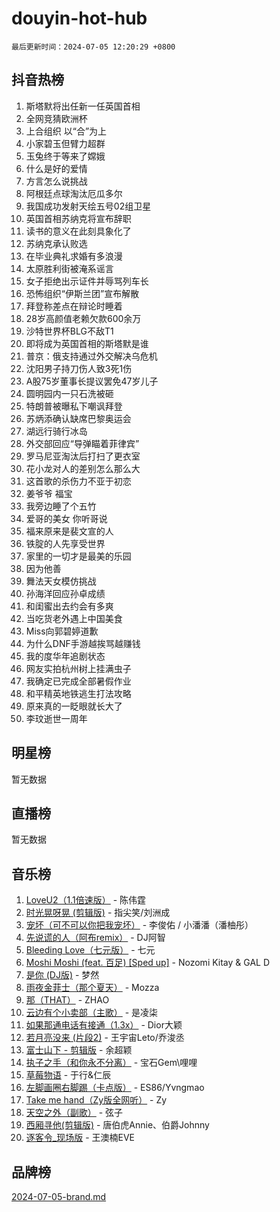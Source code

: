 # douyin-hot-hub

`最后更新时间：2024-07-05 12:20:29 +0800`

## 抖音热榜

1. 斯塔默将出任新一任英国首相
1. 全网竞猜欧洲杯
1. 上合组织 以“合”为上
1. 小家碧玉但臂力超群
1. 玉兔终于等来了嫦娥
1. 什么是好的爱情
1. 方言怎么说挑战
1. 阿根廷点球淘汰厄瓜多尔
1. 我国成功发射天绘五号02组卫星
1. 英国首相苏纳克将宣布辞职
1. 读书的意义在此刻具象化了
1. 苏纳克承认败选
1. 在毕业典礼求婚有多浪漫
1. 太原胜利街被淹系谣言
1. 女子拒绝出示证件并辱骂列车长
1. 恐怖组织“伊斯兰团”宣布解散
1. 拜登称差点在辩论时睡着
1. 28岁高颜值老赖欠款600余万
1. 沙特世界杯BLG不敌T1
1. 即将成为英国首相的斯塔默是谁
1. 普京：俄支持通过外交解决乌危机
1. 沈阳男子持刀伤人致3死1伤
1. A股75岁董事长提议罢免47岁儿子
1. 圆明园内一只石洗被砸
1. 特朗普被曝私下嘲讽拜登
1. 苏炳添确认缺席巴黎奥运会
1. 湖远行骑行冰岛
1. 外交部回应“导弹瞄着菲律宾”
1. 罗马尼亚淘汰后打扫了更衣室
1. 花小龙对人的差别怎么那么大
1. 这首歌的杀伤力不亚于初恋
1. 姜爷爷 福宝
1. 我旁边睡了个五竹
1. 爱哥的美女 你听哥说
1. 福来原来是裴文宣的人
1. 铁腚的人先享受世界
1. 家里的一切才是最美的乐园
1. 因为他善
1. 舞法天女模仿挑战
1. 孙海洋回应孙卓成绩
1. 和闺蜜出去约会有多爽
1. 当吃货老外遇上中国美食
1. Miss向郭碧婷道歉
1. 为什么DNF手游越挨骂越赚钱
1. 我的度华年追剧状态
1. 网友实拍杭州树上挂满虫子
1. 我确定已完成全部暑假作业
1. 和平精英地铁逃生打法攻略
1. 原来真的一眨眼就长大了
1. 李玟逝世一周年

## 明星榜

暂无数据

## 直播榜

暂无数据

## 音乐榜

1. [LoveU2（1.1倍速版）](https://sf3-cdn-tos.douyinstatic.com/obj/tos-cn-ve-2774/oQMeDffLaEmgMwgCOEMAFCI6INzoFPgWdD0rsa) - 陈伟霆
1. [时光晃呀晃 (剪辑版)](https://sf3-cdn-tos.douyinstatic.com/obj/tos-cn-ve-2774/o8ACeQem3gwI1x3GIYGAfKG0LJebKFRJDwRwyW) - 指尖笑/刘洲成
1. [宠坏（可不可以你把我宠坏）](https://sf5-hl-cdn-tos.douyinstatic.com/obj/tos-cn-ve-2774/ocWI8ft2gd0rAfXKzvKGeMQM6fVLTLfA8UJzwl) - 李俊佑 / 小潘潘（潘柚彤）
1. [先说谎的人（阿布remix）](https://sf5-hl-cdn-tos.douyinstatic.com/obj/tos-cn-ve-2774/owQtOFmAzBgxBKDOYfeCTQTgE9cDORrOQqmCZy) - DJ阿智
1. [Bleeding Love（七元版）](https://sf3-cdn-tos.douyinstatic.com/obj/tos-cn-ve-2774/oEgC9eZFHQ1MfSRnrfkzFp8AayDWqAQMABBgUs) - 七元
1. [Moshi Moshi (feat. 百足) [Sped up]](https://sf5-hl-cdn-tos.douyinstatic.com/obj/tos-cn-ve-2774/ocCPFQcXJLeroaIdQLIGAoeeYM3OAUYGDguHXz) - Nozomi Kitay & GAL D
1. [是你 (DJ版)](https://sf5-hl-cdn-tos.douyinstatic.com/obj/tos-cn-ve-2774/1ec766e572b34c42853ce6315d426850) - 梦然
1. [雨夜金菲士（那个夏天）](https://sf5-hl-cdn-tos.douyinstatic.com/obj/tos-cn-ve-2774/osPmPLDWQBBE2Z6bftCgYwkFaF4pEYEneXaZQs) - Mozza
1. [那（THAT）](https://sf3-cdn-tos.douyinstatic.com/obj/tos-cn-ve-2774/oIIWGeBZCnlGx9tl0gFlCfwlQbj7QWAD8HYAGg) - ZHAO
1. [云边有个小卖部（主歌）](https://sf5-hl-cdn-tos.douyinstatic.com/obj/tos-cn-ve-2774/okvgzOZylLA4WYUHkAhpy5DrCiqAmBjiMIkJp) - 是凌柒
1. [如果那通电话有接通（1.3x）](https://sf3-cdn-tos.douyinstatic.com/obj/tos-cn-ve-2774/ocJeJKhUhAJG8EYZiEFfGFAPkD3beMQ5mwDv1e) - Dior大颖
1. [若月亮没来 (片段2)](https://sf5-hl-cdn-tos.douyinstatic.com/obj/tos-cn-ve-2774/ocQavLLjkCOeDxGyYeIMGgNAIwJ0QXE1Ve3Fzv) - 王宇宙Leto/乔浚丞
1. [富士山下 - 剪辑版](https://sf5-hl-cdn-tos.douyinstatic.com/obj/tos-cn-ve-2774/o4QGmeUZhQXvtC5BDkogeQni8WbdCBUJEYI12v) - 余超颖
1. [执子之手（和你永不分离）](https://sf5-hl-cdn-tos.douyinstatic.com/obj/tos-cn-ve-2774/oU4mUWISThYfqtA61VOl8PAQGeK2LGGQfFCZfY) - 宝石Gem\哩哩
1. [草莓物语](https://sf5-hl-cdn-tos.douyinstatic.com/obj/tos-cn-ve-2774/okynhJ7jEAIIZBfsLgYMEI8QC3WbQNN66RKzhT) - 于行&仁辰
1. [左脚画圈右脚踢（卡点版）](https://sf5-hl-cdn-tos.douyinstatic.com/obj/tos-cn-ve-2774/oAoAIr8BJv8B7W4CEBMsaSfDWrAiF4izwIDMJg) - ES86/Yvngmao
1. [Take me hand（Zy版全网听）](https://sf5-hl-cdn-tos.douyinstatic.com/obj/tos-cn-ve-2774/owyUoUuVpA1I7BiszAYMSqbGseWQw8P7Ea2BiR) - Zy
1. [天空之外（副歌）](https://sf5-hl-cdn-tos.douyinstatic.com/obj/tos-cn-ve-2774/oAYn0BTp8jS8iSyZSHMUWAikyvAWI1c7aiJTr) - 弦子
1. [西厢寻他(剪辑版)](https://sf3-cdn-tos.douyinstatic.com/obj/tos-cn-ve-2774/oUsAVfAQKlRNxEv5qxvIB8o5qmIWUcXbzJKJhw) - 唐伯虎Annie、伯爵Johnny
1. [逐客令_现场版](https://sf3-cdn-tos.douyinstatic.com/obj/tos-cn-ve-2774/okjvqFftEMAIgLPvI8f4MT5CZVyxmDQdBOwjBv) - 王澳楠EVE

## 品牌榜

[2024-07-05-brand.md](2024-07-05-brand.md)
